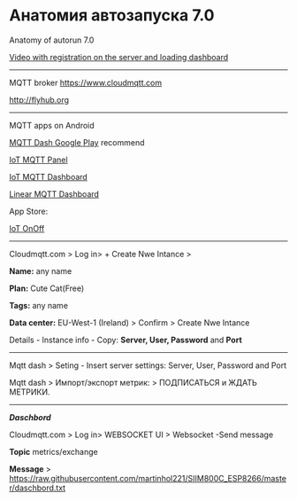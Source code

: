# Анатомия автозапуска 7.0
Anatomy of autorun 7.0

[Video with registration on the server and loading dashboard](https://www.youtube.com/watch?v=xgZZ417HFFQ)

****

MQTT broker
https://www.cloudmqtt.com

http://flyhub.org

******

MQTT apps on Android

[MQTT Dash Google Play](https://play.google.com/store/apps/details?id=net.routix.mqttdash&hl=ru) recommend

[IoT MQTT Panel](https://play.google.com/store/apps/details?id=snr.lab.iotmqttpanel.prod)

[IoT MQTT Dashboard](https://play.google.com/store/apps/details?id=com.thn.iotmqttdashboard)

[Linear MQTT Dashboard](https://play.google.com/store/apps/details?id=com.ravendmaster.linearmqttdashboard)

App Store: 

[IoT OnOff](https://itunes.apple.com/be/app/iot-onoff/id1267226555?mt=8)

***
Cloudmqtt.com > Log in> + Create Nwe Intance > 

**Name:** any name

**Plan:** Cute Cat(Free)

**Tags:** any name

**Data center:** EU-West-1 (Ireland) > Confirm > Create Nwe Intance

Details - Instance info - Copy: **Server, User, Password** and **Port**

********

Mqtt dash > Seting - Insert server settings: Server, User, Password and Port

Mqtt dash > Импорт/экспорт метрик: > ПОДПИСАТЬСЯ и ЖДАТЬ МЕТРИКИ.

*****

***Daschbord*** 

Cloudmqtt.com > Log in> WEBSOCKET UI > Websocket -Send message 

**Topic** metrics/exchange

**Message** >  https://raw.githubusercontent.com/martinhol221/SIIM800C_ESP8266/master/daschbord.txt
